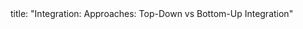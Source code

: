<frontmatter>
title: "Integration: Approaches: Top-Down vs Bottom-Up Integration"
</frontmatter>

<include src="unit-inPage-asFlat.md" boilerplate />
